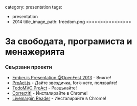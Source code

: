 category: presentation
tags:
  - presentation
  - 2014
title_image_path: freedom.png
<><><><><><><><>

# За свободата, програмиста и менажерията

### Свързани проекти
 * [Ember.js Presentation @OpenFest 2013](https://www.youtube.com/watch?v=NFucKn6ONUM) - Вижте!
 * [ProAct.js](http://proactjs.github.io/) - Дайте звездичка, fork-нете, ползвайте!
 * [TodoMVC ProAct](https://github.com/meddle0x53/todomvc-proact) - Разцъкайте!
 * [CorrectIt!](https://chrome.google.com/webstore/detail/correctit/geeffofpcmdipnfemdagcmmdmmepkbmd) - Инсталирайте в Chrome!
 * [Livemargin Reader](https://chrome.google.com/webstore/detail/livemargin-reader/jminbmlllkegeeiolmchgekeepoephbg) - Инсталирайте в Chrome!
